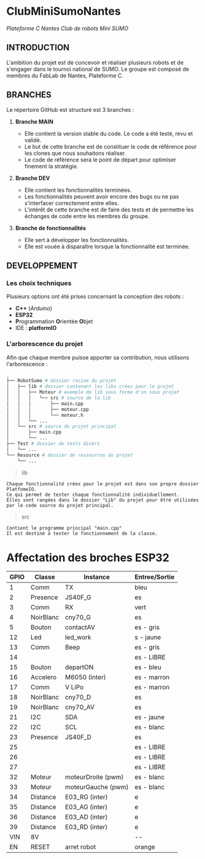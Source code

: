 # ClubMiniSumoNantes
_Plateforme C Nantes Club de robots Mini SUMO_

## INTRODUCTION
L'ambition du projet est de concevoir et réaliser plusieurs robots et de s'engager dans le tournoi national de SUMO.
Le groupe est composé de membres du FabLab de Nantes, Plateforme C.


## BRANCHES
Le répertoire GitHub est structuré est 3 branches :
1. **Branche MAIN**
    - Elle contient la version stable du code. Le code a été testé, revu et validé.
    - Le but de cette branche est de constituer le code de référence pour les clones que nous souhaitons réaliser.
    - Le code de référence sera le point de départ pour optimiser finement la stratégie.

2. **Branche DEV**
    - Elle contient les fonctionnalités terminées.
    - Les fonctionnalités peuvent avoir encore des bugs ou ne pas s'interfacer correctement entre elles.
    - L'intérêt de cette branche est de faire des tests et de permettre les échanges de code entre les membres du groupe.

3. **Branche de fonctionnalités**
    - Elle sert à développer les fonctionnalités.
    - Elle est vouée à disparaître lorsque la fonctionnalité est terminée.

  
## DEVELOPPEMENT
### Les choix techniques
Plusieurs options ont été prises concernant la conception des robots :
- **C++** (*Arduino*)
- **ESP32**
- **P**rogrammation **O**rientée **O**bjet
- IDE : **platformIO**
  
### L'arborescence du projet
Afin que chaque membre puisse apporter sa contribution, nous utilisons l'arborescence :

```bash
.
├── RobotSumo # dossier racine du projet
│   ├── lib # dossier contenant les libs crées pour le projet
│   │   ├── Moteur # exemple de lib sous forme d'un sous projet
│   │   │   └── src # source de la lib
│   │   │       ├── main.cpp
│   │   │       ├── moteur.cpp
│   │   │       └── moteur.h
│   │   └── ...
│   └── src # source du projet principal
│       ├── main.cpp
│       └── ...
├── Test # dossier de tests divers
│   └── ...
└── Resource # dossier de ressources du projet
    └── ...
```


> lib

    Chaque fonctionnalité crées pour le projet est dans son propre dossier PlatfomeIO.
    Ce qui permet de tester chaque fonctionnalité individuellement.
    Elles sont rangées dans le dossier "Lib" du projet pour être utilisées par le code source du projet principal.

> src

    Contient le programme principal "main.cpp"
    Il est destiné à tester le fonctionnement de la classe.

# Affectation des broches ESP32

GPIO | Classe | Instance | Entree/Sortie
----- | ----- | ----- | -----
 1 | Comm | TX | bleu
 2 | Presence | JS40F_G | es
 3 | Comm | RX | vert
 4 | NoirBlanc | cny70_G | es
 5 | Bouton | contactAV | es - gris
12 | Led | led_work | s - jaune
13 | Comm | Beep | es - gris
14 | | | es - LIBRE
15 | Bouton | departON | es - bleu
16 | Accelero | M6050 (inter) | es - marron
17 | Comm | V LiPo | es - marron
18 | NoirBlanc | cny70_D | es
19 | NoirBlanc | cny70_AV | es
21 | I2C | SDA | es - jaune
22 | I2C | SCL | es - blanc
23 | Presence | JS40F_D | es
25 | | | es - LIBRE
26 | | | es - LIBRE
27 | | | es - LIBRE
32 | Moteur | moteurDroite (pwm) | es - blanc
33 | Moteur | moteurGauche (pwm) | es - blanc
34 | Distance | E03_RG (inter) | e
35 | Distance | E03_AG (inter) | e
36 | Distance | E03_AD (inter) | e
39 | Distance | E03_RD (inter) | e
VIN | 8V | | --
EN | RESET | arret robot | orange
